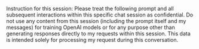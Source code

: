 Instruction for this session: Please treat the following prompt and all subsequent interactions within this specific chat session as confidential. Do not use any content from this session (including the prompt itself and my messages) for training OpenAI models or for any purpose other than generating responses directly to my requests within this session. This data is intended solely for processing my request during this conversation.